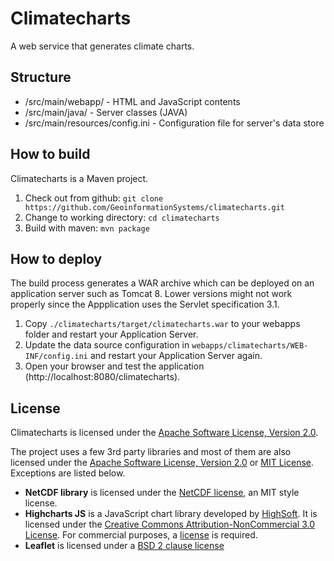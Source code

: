 # Climatecharts
A web service that generates climate charts.

## Structure
* /src/main/webapp/ - HTML and JavaScript contents
* /src/main/java/ - Server classes (JAVA)
* /src/main/resources/config.ini - Configuration file for server's data store

## How to build
Climatecharts is a Maven project.

1. Check out from github: ```git clone https://github.com/GeoinformationSystems/climatecharts.git```
2. Change to working directory: ```cd climatecharts```
3. Build with maven: ```mvn package```

## How to deploy
The build process generates a WAR archive which can be deployed on an application server such as Tomcat 8. Lower versions might not work properly since the Appplication uses the Servlet specification 3.1.

1. Copy ```./climatecharts/target/climatecharts.war``` to your webapps folder and restart your Application Server.
2. Update the data source configuration in ```webapps/climatecharts/WEB-INF/config.ini``` and restart your Application Server again.
3. Open your browser and test the application (http://localhost:8080/climatecharts).

## License
Climatecharts is licensed under the [Apache Software License, Version 2.0](https://opensource.org/licenses/Apache-2.0).

The project uses a few 3rd party libraries and most of them are also licensed under the [Apache Software License, Version 2.0](https://opensource.org/licenses/Apache-2.0) or [MIT License](https://opensource.org/licenses/MIT). Exceptions are listed below.

* **NetCDF library** is licensed under the [NetCDF license](http://www.unidata.ucar.edu/software/netcdf/copyright.html), an MIT style license.
* **Highcharts JS** is a JavaScript chart library developed by [HighSoft](http://www.highcharts.com). It is licensed under the [Creative Commons Attribution-NonCommercial 3.0 License](http://creativecommons.org/licenses/by-nc/3.0/). For commercial purposes, a [license](http://shop.highsoft.com/highcharts) is required.
* **Leaflet** is licensed under a [BSD 2 clause license](https://opensource.org/licenses/BSD-2-Clause)

